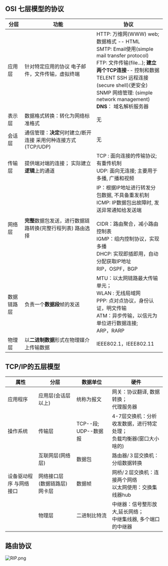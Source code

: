## OSI 七层模型的协议

| 分层       | 功能                                                         | 协议                                                         |
| ---------- | ------------------------------------------------------------ | ------------------------------------------------------------ |
| 应用层     | 针对特定应用的协议 电子邮件，文件传输，虚拟终端              | HTTP: 万维网(WWW) web;   数据格式 -- HTML <br />SMTP: Email使用(simple mail transfer protocol) <br />FTP: 文件传输(file...); **建立两个TCP连接**-- 控制和数据 <br />TELENT  SSH 远程连接 (secure shell)(更安全) <br />SNMP 网络管理: (simple network management)<br /> **DNS**：  域名解析服务器 |
| 表示层     | 数据格式转换：转化为网络标准格式                             | 无                                                           |
| 会话层     | 通信管理：**决定**何时建立/断开连接 采用何种连接方式(TCP/UDP) | 无                                                           |
| 传输层     | 提供端对端的连接； 实际建立**逻辑**上的通道                  | TCP : 面向连接的传输协议; 有重传机制 <br />UDP: 面向无连接; 主要用于多播, 广播和视频 |
| 网络层     | **完整**数据包发送，进行数据链路转换(完整行程列表) 路由选择  | IP：根据IP地址进行转发分包数据, 不具备重发机制 <br />ICMP: IP数据包出故障时, 发送异常通知给发送端 <br /><br />CIDR：路由聚合，减小路由控制表<br />IGMP：组内控制协议，实现多播<br />DHCP: 实现即插即用，自动分配获取IP地址<br />RIP，OSPF，BGP |
| 数据链路层 | 负责一个**数据段**帧的发送                                   | MTU：以太网链路最大传输单元； <br />WLAN : 无线局域网 <br />PPP: 点对点协议，身份认证，明文传输 <br />ATM：异步传输，以信元为单位进行数据连接;<br />ARP，RARP |
| 物理层     | 以**二进制数据**形式在物理媒介上传输数据                     | IEEE802.1，IEEE802.11                                        |

## TCP/IP的五层模型

| 属性                    | 分层                           | 数据单位              | 硬件                                                         |
| ----------------------- | ------------------------------ | --------------------- | ------------------------------------------------------------ |
| 应用程序                | 应用层(会话层以上)             | 统称为报文            | 网关：协议翻译, 数据转换； <br />代理服务器                  |
| 操作系统                | 传输层                         | TCP--段;  UDP--数据报 | 4-7层交换机：分析收发数据，进行特定处理；<br /> 负载均衡器(窗口大小啥的) |
|                         | 互联网层(网络层)               | 数据包                | 路由器/３层交换机：分组数据转换                              |
| 设备驱动程序 与网络接口 | 网络接口层 (数据链路层) 网卡层 | 数据帧                | 网桥/２层交换机：连接两个网络 <br />以太网使用：交换集线器hub |
|                         | 物理层                         | 二进制比特流          | 中继器：信号整形放大,延长网络；<br /> 中继集线器, 多个端口的中继器 |

## 路由协议

![RIP.png](https://github.com/quronghui/Embedded-written-reference/blob/master/TCP/photo/RIP.png)

